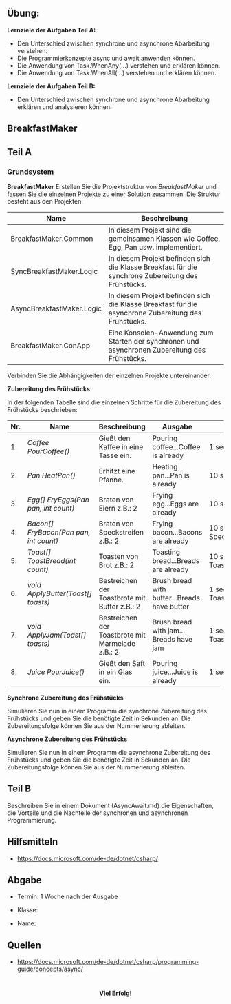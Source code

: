 Übung:
------

**Lernziele der Aufgaben Teil A:** 
- Den Unterschied zwischen synchrone und asynchrone Abarbeitung verstehen.
- Die Programmierkonzepte async und await anwenden können.
- Die Anwendung von Task.WhenAny(...) verstehen und erklären können.
- Die Anwendung von Task.WhenAll(...) verstehen und erklären können.

**Lernziele der Aufgaben Teil B:** 
- Den Unterschied zwischen synchrone und asynchrone Abarbeitung erklären und analysieren können.

## BreakfastMaker
## Teil A
### Grundsystem

**BreakfastMaker** Erstellen Sie die Projektstruktur von *BreakfastMaker* und fassen Sie die einzelnen Projekte zu einer Solution zusammen. Die Struktur besteht aus den Projekten:

|Name|Beschreibung|
|---|---|
|BreakfastMaker.Common|In diesem Projekt sind die gemeinsamen Klassen wie Coffee, Egg, Pan usw. implementiert.|
|SyncBreakfastMaker.Logic|In diesem Projekt befinden sich die Klasse Breakfast für die synchrone Zubereitung des Frühstücks.|
|AsyncBreakfastMaker.Logic|In diesem Projekt befinden sich die Klasse Breakfast für die asynchrone Zubereitung des Frühstücks.|
|BreakfastMaker.ConApp|Eine Konsolen-Anwendung zum Starten der synchronen und asynchronen Zubereitung des Frühstücks.|

Verbinden Sie die Abhängigkeiten der einzelnen Projekte untereinander.

**Zubereitung des Frühstücks** 

In der folgenden Tabelle sind die einzelnen Schritte für die Zubereitung des Frühstücks beschrieben:

|Nr.|Name|Beschreibung|Ausgabe|Zeit|
|---|---|---|---|---|
|1.|*Coffee PourCoffee()*|Gießt den Kaffee in eine Tasse ein.|Pouring coffee...Coffee is already|1 sec.|
|2.|*Pan HeatPan()*|Erhitzt eine Pfanne.|Heating pan...Pan is already|10 sec.|
|3.|*Egg[] FryEggs(Pan pan, int count)*|Braten von Eiern z.B.: 2|Frying egg...Eggs are already|10 sec. pro Ei|
|4.|*Bacon[] FryBacon(Pan pan, int count)*|Braten von Speckstreifen z.B.: 2|Frying bacon...Bacons are already|10 sec. pro Speckstreifen|
|5.|*Toast[] ToastBread(int count)*|Toasten von Brot z.B.: 2|Toasting bread...Breads are already|10 sec. pro Toastbrot|
|6.|*void ApplyButter(Toast[] toasts)*|Bestreichen der Toastbrote mit Butter z.B.: 2|Brush bread with butter...Breads have butter|1 sec. pro Toastbrot|
|7.|*void ApplyJam(Toast[] toasts)*|Bestreichen der Toastbrote mit Marmelade z.B.: 2|Brush bread with jam... Breads have jam|1 sec. pro Toastbrot|
|8.|*Juice PourJuice()*|Gießt den Saft in ein Glas ein.|Pouring juice...Juice is already|1 sec.|

**Synchrone Zubereitung des Frühstücks** 

Simulieren Sie nun in einem Programm die synchrone Zubereitung des Frühstücks und geben Sie die benötigte Zeit in Sekunden an. Die Zubereitungsfolge können Sie aus der Nummerierung ableiten.

**Asynchrone Zubereitung des Frühstücks** 

Simulieren Sie nun in einem Programm die asynchrone Zubereitung des Frühstücks und geben Sie die benötigte Zeit in Sekunden an. Die Zubereitungsfolge können Sie aus der Nummerierung ableiten.

## Teil B

Beschreiben Sie in einem Dokument (AsyncAwait.md) die Eigenschaften, die Vorteile und die Nachteile der synchronen und asynchronen Programmierung. 

## Hilfsmitteln
-   https://docs.microsoft.com/de-de/dotnet/csharp/

## Abgabe
-   Termin: 1 Woche nach der Ausgabe

-   Klasse:

-   Name:

## Quellen
-  https://docs.microsoft.com/de-de/dotnet/csharp/programming-guide/concepts/async/

# 
<center><strong>Viel Erfolg!</strong></center>
